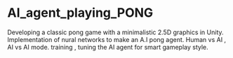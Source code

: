 # AI_agent_playing_PONG
Developing a classic pong game with a minimalistic 2.5D graphics in Unity.
Implementation of nural networks to make an A.I pong agent.
Human vs AI , AI vs AI mode.
training , tuning the AI agent for smart gameplay style.
